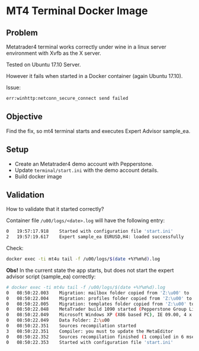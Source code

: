 # MT4 Terminal Docker Image

## Problem

Metatrader4 terminal works correctly under wine in a linux server environment with Xvfb as the X server. 

Tested on Ubuntu 17.10 Server. 

However it fails when started in a Docker container (again Ubuntu 17.10).

Issue:

```bash
err:winhttp:netconn_secure_connect send failed
```



## Objective

Find the fix, so mt4 terminal starts and executes Expert Advisor sample_ea.



## Setup

* Create an Metatrader4 demo account with Pepperstone.
* Update `terminal/start.ini` with the demo account details.
* Build docker image



## Validation

How to validate that it started correctly?

 Container file `/u00/logs/<date>.log` will have the following entry:

```bash
0	19:57:17.918	Started with configuration file 'start.ini'
2	19:57:19.617	Expert sample_ea EURUSD,H4: loaded successfully
```



Check:

```bash
docker exec -ti mt4u tail -f /u00/logs/$(date +%Y%m%d).log
```



**Obs!** In the current state the app starts, but does not start the expert advisor script (sample_ea) correctly:

```bash
# docker exec -ti mt4u tail -f /u00/logs/$(date +%Y%m%d).log
0	08:50:22.003	Migration: mailbox folder copied from 'Z:\u00' to 'Z:\u00'
0	08:50:22.004	Migration: profiles folder copied from 'Z:\u00' to 'Z:\u00'
0	08:50:22.005	Migration: templates folder copied from 'Z:\u00' to 'Z:\u00'
0	08:50:22.048	MetaTrader build 1090 started (Pepperstone Group Limited)
0	08:50:22.049	Microsoft Windows XP (X86 based PC), IE 09.00, 4 x Intel Pentium 4  2.40GHz, RAM: 1736 / 1998 Mb, HDD: 51143 / 60445 Mb, GMT+00:00
0	08:50:22.049	Data Folder: Z:\u00
0	08:50:22.351	Sources recompilation started
3	08:50:22.351	Compiler: you must to update the MetaEditor
0	08:50:22.352	Sources recompilation finished (1 compiled in 6 msec)
0	08:50:22.353	Started with configuration file 'start.ini'
```

